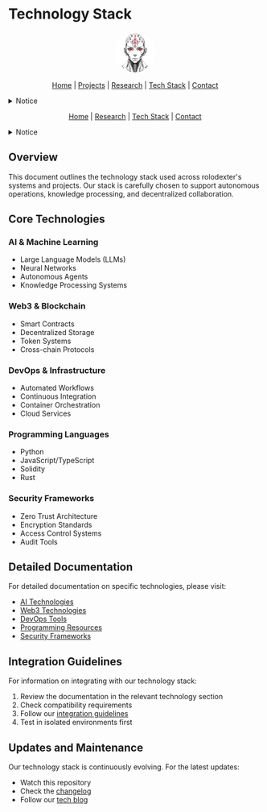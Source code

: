 # Technology Stack

<p align="center">
  <a href="../README.md">
    <img src="../assets/images/rolodexter_logo.jpg" alt="rolodexter Logo" width="80px" style="border-radius: 50%;">
  </a>
</p>

<p align="center">
  <a href="../README.md">Home</a> | <a href="../projects/projects.md">Projects</a> | <a href="../research/research.md">Research</a> | <a href="../techstack/techstack.md">Tech Stack</a> | <a href="../contact.md">Contact</a>
</p>

<details>
<summary>Notice</summary>

This repository is protected by copyright and subject to usage restrictions. See the [Copyright Notice](../COPYRIGHT.md) for details.
</details>
<p align="center">
  <a href="../README.md">Home</a> | <a href="../research/">Research</a> | <a href="../techstack/techstack.md">Tech Stack</a> | <a href="../contact.md">Contact</a>
</p>

<details>
<summary>Notice</summary>

This repository is protected by copyright and subject to usage restrictions. See the [Copyright Notice](../COPYRIGHT.md) for details.
</details>

## Overview

This document outlines the technology stack used across rolodexter's systems and projects. Our stack is carefully chosen to support autonomous operations, knowledge processing, and decentralized collaboration.

## Core Technologies

### AI & Machine Learning
- Large Language Models (LLMs)
- Neural Networks
- Autonomous Agents
- Knowledge Processing Systems

### Web3 & Blockchain
- Smart Contracts
- Decentralized Storage
- Token Systems
- Cross-chain Protocols

### DevOps & Infrastructure
- Automated Workflows
- Continuous Integration
- Container Orchestration
- Cloud Services

### Programming Languages
- Python
- JavaScript/TypeScript
- Solidity
- Rust

### Security Frameworks
- Zero Trust Architecture
- Encryption Standards
- Access Control Systems
- Audit Tools

## Detailed Documentation

For detailed documentation on specific technologies, please visit:
- [AI Technologies](./ai/README.md)
- [Web3 Technologies](./web3/README.md)
- [DevOps Tools](./devops/README.md)
- [Programming Resources](./programming/README.md)
- [Security Frameworks](./security/README.md)

## Integration Guidelines

For information on integrating with our technology stack:
1. Review the documentation in the relevant technology section
2. Check compatibility requirements
3. Follow our [integration guidelines](../contrib/integration-guidelines.md)
4. Test in isolated environments first

## Updates and Maintenance

Our technology stack is continuously evolving. For the latest updates:
- Watch this repository
- Check the [changelog](../CHANGELOG.md)
- Follow our [tech blog](https://blog.rolodexter.ai/tech) 